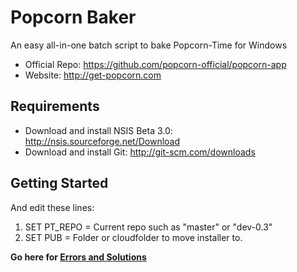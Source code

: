 Popcorn Baker
=============
An easy all-in-one batch script to bake Popcorn-Time for Windows
* Official Repo: https://github.com/popcorn-official/popcorn-app
* Website: http://get-popcorn.com

## Requirements
- Download and install NSIS Beta 3.0: http://nsis.sourceforge.net/Download
- Download and install Git: http://git-scm.com/downloads

## Getting Started
And edit these lines:

1. SET PT_REPO = Current repo such as "master" or "dev-0.3"
2. SET PUB = Folder or cloudfolder to move installer to.

**Go here for [Errors and Solutions](https://github.com/r0gger/Popcorn-Baker/wiki)**

